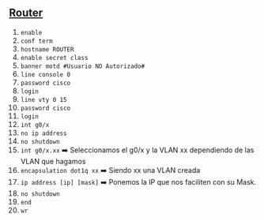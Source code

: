 ## [Router](README.md)

1. `enable`
2. `conf term`
3. `hostname ROUTER`
4. `enable secret class`
5. `banner motd #Usuario NO Autorizado#`
6. `line console 0`
7. `password cisco`
8. `login`
9. `line vty 0 15`
10. `password cisco`
11. `login`
12. `int g0/x`
13. `no ip address`
14. `no shutdown`
15. `int g0/x.xx` ➡️ Seleccionamos el g0/x y la VLAN xx dependiendo de las VLAN que hagamos
16. `encapsulation dot1q xx` ➡️ Siendo xx una VLAN creada
17. `ip address [ip] [mask]` ➡️ Ponemos la IP que nos faciliten con su Mask.
18. `no shutdown`
19. `end`
20. `wr`
